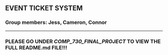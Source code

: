 ## EVENT TICKET SYSTEM
### Group members: Jess, Cameron, Connor

***
### PLEASE GO UNDER ***COMP_730_FINAL_PROJECT*** TO VIEW THE FULL README.md FILE!!!
